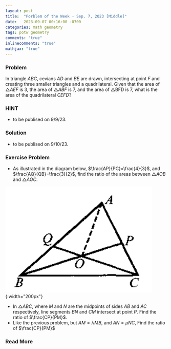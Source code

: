 ```yaml
---
layout: post
title:  "Porblem of the Week - Sep. 7, 2023 [Middle]"
date:   2023-09-07 00:16:00 -0700
categories: math geometry
tags: potw geometry
comments: "true"
inlinecomments: "true"
mathjax: "true"
---
```

### Problem
In triangle $ABC$, cevians $AD$ and $BE$ are drawn, intersecting at point $F$ and creating three smaller triangles and a quadrilateral. Given that the area of $\triangle AEF$ is $3$, the area of $\triangle ABF$ is $7$, and the area of △BFD is $7$, what is the area of the quadrilateral $CEFD$?

### HINT
- to be publised on 9/9/23.

### Solution 
- to be publised on 9/10/23.

### Exercise Problem
- As illustrated in the diagram below, $\frac{AP}{PC}=\frac{4}{3}$, and $\frac{AQ}{QB}=\frac{3}{2}$, find the ratio of the areas between $\triangle AOB$ and $\triangle AOC$.

![img](/assets/potw_imgs/potw-2-1.png){:width="200px"} 
- In $\triangle ABC$, where $M$ and $N$ are the midpoints of sides $AB$ and $AC$ respectively, line segments $BN$ and $CM$ intersect at point $P$. Find the ratio of $\frac{CP}{PM}$.
- Like the previous problem, but $AM = \lambda MB$, and $AN = \mu NC$, Find the ratio of $\frac{CP}{PM}$

### Read More

